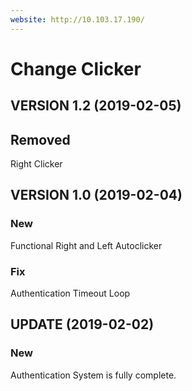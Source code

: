 ```yaml
---
website: http://10.103.17.190/
---
```


# Change Clicker

## VERSION 1.2 (2019-02-05)

## Removed
Right Clicker

## VERSION 1.0 (2019-02-04)

### New
Functional Right and Left Autoclicker

### Fix
Authentication Timeout Loop

## UPDATE (2019-02-02)

### New
Authentication System is fully complete.
